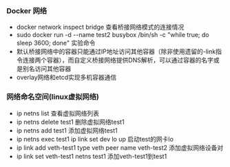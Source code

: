 ### Docker 网络
* docker network inspect bridge 查看桥接网络模式的连接情况
* sudo docker run -d --name test2 busybox /bin/sh -c "while true; do sleep 3600; done" 实验命令
* 默认桥接网络中的容器只能通过IP地址访问其他容器（除非使用遗留的-link指令连接两个容器），而自定义桥接网络提供DNS解析，可以通过容器的名字或是别名访问其他容器
* overlay网络和etcd实现多机容器通信

### 网络命名空间(linux虚拟网络)
* ip netns list 查看虚拟网络列表
* ip netns delete test1 删除虚拟网络test1
* ip netns add test1 添加虚拟网络test1
 * ip netns exec test1 ip link set dev lo up 启动test的网卡lo
* ip link add veth-test1 type veth peer name veth-test2 添加虚拟网络设备对
* ip link set veth-test1 netns test1 添加veth-test1到test1